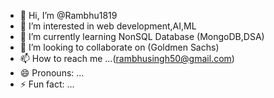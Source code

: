 - 👋 Hi, I’m @Rambhu1819
- 👀 I’m interested in web development,AI,ML
- 🌱 I’m currently learning NonSQL Database (MongoDB,DSA)
- 💞️ I’m looking to collaborate on (Goldmen Sachs)
- 📫 How to reach me ...(rambhusingh50@gmail.com)
- 😄 Pronouns: ...
- ⚡ Fun fact: ...

<!---
Rambhu1819/Rambhu1819 is a ✨ special ✨ repository because its `README.md` (this file) appears on your GitHub profile.
You can click the Preview link to take a look at your changes.
--->
